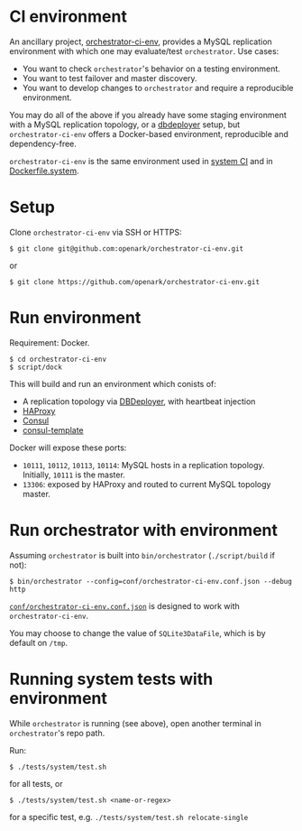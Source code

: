 # CI environment

An ancillary project, [orchestrator-ci-env](https://github.com/openark/orchestrator-ci-env), provides a MySQL replication environment with which one may evaluate/test `orchestrator`. Use cases:

- You want to check `orchestrator`'s behavior on a testing environment.
- You want to test failover and master discovery.
- You want to develop changes to `orchestrator` and require a reproducible environment.

You may do all of the above if you already have some staging environment with a MySQL replication topology, or a [dbdeployer](https://www.dbdeployer.com/) setup, but `orchestrator-ci-env` offers a Docker-based environment, reproducible and dependency-free.

`orchestrator-ci-env` is the same environment used in [system CI](ci.md#system) and in [Dockerfile.system](docker.md#run-full-ci-environment).


# Setup

Clone `orchestrator-ci-env` via SSH or HTTPS:
```shell
$ git clone git@github.com:openark/orchestrator-ci-env.git
```
or
```shell
$ git clone https://github.com/openark/orchestrator-ci-env.git
```

# Run environment

Requirement: Docker.

```shell
$ cd orchestrator-ci-env
$ script/dock
```

This will build and run an environment which conists of:

- A replication topology via [DBDeployer](https://www.dbdeployer.com/), with heartbeat injection
- [HAProxy](http://www.haproxy.org/)
- [Consul](https://www.consul.io/)
- [consul-template](https://github.com/hashicorp/consul-template)

Docker will expose these ports:

- `10111`, `10112`, `10113`, `10114`: MySQL hosts in a replication topology. Initially, `10111` is the master.
- `13306`: exposed by HAProxy and routed to current MySQL topology master.

# Run orchestrator with environment

Assuming `orchestrator` is built into `bin/orchestrator` (`./script/build` if not):
```shell
$ bin/orchestrator --config=conf/orchestrator-ci-env.conf.json --debug http
```

[`conf/orchestrator-ci-env.conf.json`](https://github.com/openark/orchestrator/blob/master/conf/orchestrator-ci-env.conf.json) is designed to work with `orchestrator-ci-env`.

You may choose to change the value of `SQLite3DataFile`, which is by default on `/tmp`.

# Running system tests with environment

While `orchestrator` is running (see above), open another terminal in `orchestrator`'s repo path.

Run:
```shell
$ ./tests/system/test.sh
```
for all tests, or
```shell
$ ./tests/system/test.sh <name-or-regex>
```
for a specific test, e.g. `./tests/system/test.sh relocate-single`

